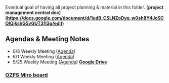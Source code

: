 Eventual goal of having all project planning & material in this folder.
**[project management central doc] (https://docs.google.com/document/d/1udB_CSLNZoDyq_w0sh8Y4JoSCOIQjkshG5vGUT31l3g/edit)**

## Agendas & Meeting Notes
- 6/8 Weekly Meeting ([Agenda](https://docs.google.com/document/d/1KKOFqAFaNK6nEyo_3oCTcg5n8wr5LlalLgjev_pQlvE/edit?usp=sharing))
- 6/1 Weekly Meeting ([Agenda](https://docs.google.com/document/d/1wIxlR6-dm0yR16uz2UJqMuIMw-IndoBW6MGjV9i4eSg/edit?usp=sharing))
- 5/25 Weekly Meeting ([Agenda](https://docs.google.com/document/d/1GhV-d-_izzt6yvY3Pp112s4z752Tj9B-ZSWHLw90Ye4/edit?usp=sharing))
**[Google Drive](https://drive.google.com/drive/folders/1kXyuum2LWyT438kzR3LC4qLewkOQzLlY?usp=sharing)**

### [OZFS Miro board](https://miro.com/app/board/uXjVO0ZP-6o=/)
